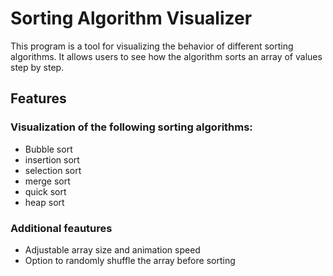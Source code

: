 # **Sorting Algorithm Visualizer**
This program is a tool for visualizing the behavior of different sorting algorithms. It allows users to see how the algorithm sorts an array of values step by step.

## **Features**
### Visualization of the following sorting algorithms:
- Bubble sort
- insertion sort
- selection sort
- merge sort
- quick sort
- heap sort

### Additional feautures
- Adjustable array size and animation speed
- Option to randomly shuffle the array before sorting
